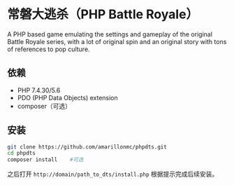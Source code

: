 # 常磐大逃杀（PHP Battle Royale）

A PHP based game emulating the settings and gameplay of the original Battle Royale series, with a lot of original spin and an original story with tons of references to pop culture.

## 依赖

* PHP 7.4.30/5.6
* PDO (PHP Data Objects) extension
* composer（可选）

## 安装

```bash
git clone https://github.com/amarillonmc/phpdts.git
cd phpdts
composer install    #可选
```

之后打开 `http://domain/path_to_dts/install.php` 根据提示完成后续安装。
